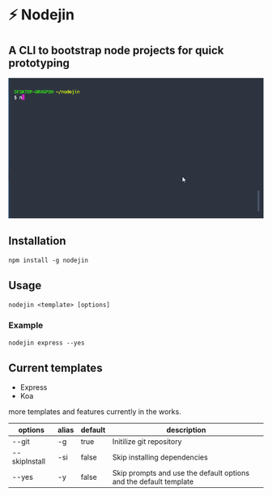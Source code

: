 # :zap: Nodejin

## A CLI to bootstrap node projects for quick prototyping

![gitmoji-cli](nodejin.gif)

## Installation

```shell
npm install -g nodejin
```

## Usage

```shell
nodejin <template> [options]
```

### Example

```shell
nodejin express --yes
```

## Current templates

- Express
- Koa

more templates and features currently in the works.

| options       | alias | default | description                                                       |
| ------------- | ----- | ------- | ----------------------------------------------------------------- |
| --git         | -g    | true    | Initilize git repository                                          |
| --skipInstall | -si   | false   | Skip installing dependencies                                      |
| --yes         | -y    | false   | Skip prompts and use the default options and the default template |
